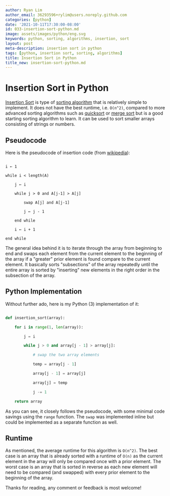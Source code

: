 ```yaml
---
author: Ryan Lim
author_email: 36293596+rylim@users.noreply.github.com
categories: [python]
date: '2021-10-11T17:30:00-08:00'
id: 033-insertion-sort-python.md
image: assets/images/python/eng.svg
keywords: python, sorting, algorithms, insertion, sort
layout: post
meta-description: insertion sort in python
tags: [python, insertion sort, sorting, algorithms]
title: Insertion Sort in Python
title_new: insertion-sort-python.md
---
```




# Insertion Sort in Python



[Insertion Sort](https://en.wikipedia.org/wiki/Insertion_sort) is type of [sorting algorithm](https://en.wikipedia.org/wiki/Sorting_algorithm) that is relatively simple to implement. It does not have the best runtime, i.e. `O(n^2)`, compared to more advanced sorting algorithms such as [quicksort](https://en.wikipedia.org/wiki/Quicksort) or [merge sort](https://en.wikipedia.org/wiki/Merge_sort) but is a good starting sorting algorithm to learn. It can be used to sort smaller arrays consisting of strings or numbers.



## Pseudocode



Here is the pseudocode of insertion code (from [wikipedia](https://en.wikipedia.org/wiki/Insertion_sort#Algorithm)):



```

i ← 1

while i < length(A)

    j ← i

    while j > 0 and A[j-1] > A[j]

        swap A[j] and A[j-1]

        j ← j - 1

    end while

    i ← i + 1

end while

```



The general idea behind it is to iterate through the array from beginning to end and swaps each element from the current element to the beginning of the array if a "greater" prior element is found compare to the current element. It basically sorts "subsections" of the array repeatedly until the entire array is sorted by "inserting" new elements in the right order in the subsection of the array.



## Python Implementation



Without further ado, here is my Python (3) implementation of it:



```python

def insertion_sort(array):

    for i in range(1, len(array)):

        j = i

        while j > 0 and array[j - 1] > array[j]:

            # swap the two array elements

            temp = array[j - 1]

            array[j - 1] = array[j]

            array[j] = temp

            j -= 1

    return array

```



As you can see, it closely follows the pseudocode, with some minimal code savings using the `range` function. The `swap` was implemented inline but could be implemented as a separate function as well.



## Runtime



As mentioned, the average runtime for this algorithm is `O(n^2)`. The best case is an array that is already sorted with a runtime of `O(n)` as the current element in the array will only be compared once with a prior element. The worst case is an array that is sorted in reverse as each new element will need to be compared (and swapped) with every prior element to the beginning of the array.



Thanks for reading, any comment or feedback is most welcome!
